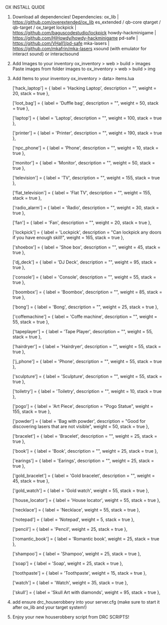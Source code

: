 OX INSTALL QUIDE

1. Download all dependencies!
    Dependencies:
    ox_lib | https://github.com/overextended/ox_lib
    es_extended / qb-core
    qtarget / qb-target / ox_target
    lockpick | https://github.com/baguscodestudio/lockpick
	howdy-hackminigame | https://github.com/HiHowdy/howdy-hackminigame
	pd-safe |	https://github.com/VHall1/pd-safe
	mka-lasers | https://github.com/mkafrin/mka-lasers
	xsound (with emulator for interact sound) or interactsound

2. Add Images to your inventory
	ox_inventory > web > build > images
	Paste images from folder images to ox_inventory > web > build > img

3. Add Items to your inventory
	ox_inventory > data> items.lua

	['hack_laptop'] = {
		label = 'Hacking Laptop',
		description = "",
		weight = 20,
		stack = true
	},

	['loot_bag'] = {
		label = 'Duffle bag',
		description = "",
		weight = 50,
		stack = true
	},

	['laptop'] = {
		label = 'Laptop',
		description = "",
		weight = 100,
		stack = true
	},

	['printer'] = {
		label = 'Printer',
		description = "",
		weight = 190,
		stack = true
	},

	['npc_phone'] = {
		label = 'Phone',
		description = "",
		weight = 10,
		stack = true
	},

	['monitor'] = {
		label = 'Monitor',
		description = "",
		weight = 50,
		stack = true
	},

	['television'] = {
		label = 'TV',
		description = "",
		weight = 155,
		stack = true
	},

	['flat_television'] = {
		label = 'Flat TV',
		description = "",
		weight = 155,
		stack = true
	},

	['radio_alarm'] = {
		label = 'Radio',
		description = "",
		weight = 30,
		stack = true
	},

	['fan'] = {
		label = 'Fan',
		description = "",
		weight = 20,
		stack = true
	},

	['lockpick'] = {
		label = 'Lockpick',
		description = "Can lockpick any doors if you have enough skill!",
		weight = 165,
		stack = true
	},

	['shoebox'] = {
		label = 'Shoe box',
		description = "",
		weight = 45,
		stack = true
	},

	['dj_deck'] = {
		label = 'DJ Deck',
		description = "",
		weight = 95,
		stack = true
	},

	['console'] = {
		label = 'Console',
		description = "",
		weight = 55,
		stack = true
	},

	['boombox'] = {
		label = 'Boombox',
		description = "",
		weight = 85,
		stack = true
	},

	['bong'] = {
		label = 'Bong',
		description = "",
		weight = 25,
		stack = true
	},

	['coffemachine'] = {
		label = 'Coffe machine',
		description = "",
		weight = 55,
		stack = true
	},

	['tapeplayer'] = {
		label = 'Tape Player',
		description = "",
		weight = 55,
		stack = true
	},

	['hairdryer'] = {
		label = 'Hairdryer',
		description = "",
		weight = 55,
		stack = true
	},

	['j_phone'] = {
		label = 'Phone',
		description = "",
		weight = 55,
		stack = true
	},

	['sculpture'] = {
		label = 'Sculpture',
		description = "",
		weight = 55,
		stack = true
	},

	['toiletry'] = {
		label = 'Toiletry',
		description = "",
		weight = 10,
		stack = true
	},

	['pogo'] = {
		label = 'Art Piece',
		description = "Pogo Statue",
		weight = 155,
		stack = true
	},

	['powder'] = {
		label = 'Bag with powder',
		description = "Good for discovering lasers that are not visible",
		weight = 50,
		stack = true
	},

	['bracelet'] = {
		label = 'Bracelet',
		description = "",
		weight = 25,
		stack = true
	},

	['book'] = {
		label = 'Book',
		description = "",
		weight = 25,
		stack = true
	},

	['earings'] = {
		label = 'Earings',
		description = "",
		weight = 25,
		stack = true
	},

	['gold_bracelet'] = {
		label = 'Gold bracelet',
		description = "",
		weight = 45,
		stack = true
	},

	['gold_watch'] = {
		label = 'Gold watch',
		weight = 55,
		stack = true
	},

	['house_locator'] = {
		label = 'House locator',
		weight = 55,
		stack = true
	},

	['necklace'] = {
		label = 'Necklace',
		weight = 55,
		stack = true
	},

	['notepad'] = {
		label = 'Notepad',
		weight = 5,
		stack = true
	},

	['pencil'] = {
		label = 'Pencil',
		weight = 25,
		stack = true
	},

	['romantic_book'] = {
		label = 'Romantic book',
		weight = 25,
		stack = true
	},

	['shampoo'] = {
		label = 'Shampoo',
		weight = 25,
		stack = true
	},

	['soap'] = {
		label = 'Soap',
		weight = 25,
		stack = true
	},

	['toothpaste'] = {
		label = 'Toothpaste',
		weight = 15,
		stack = true
	},

	['watch'] = {
		label = 'Watch',
		weight = 35,
		stack = true
	},
		
	['skull'] = {
		label = 'Skull Art with diamonds',
		weight = 95,
		stack = true
	},

4. add ensure drc_houserobbery into your server.cfg (make sure to start it after ox_lib and your target system!)

5. Enjoy your new houserobbery script from DRC SCRIPTS!
